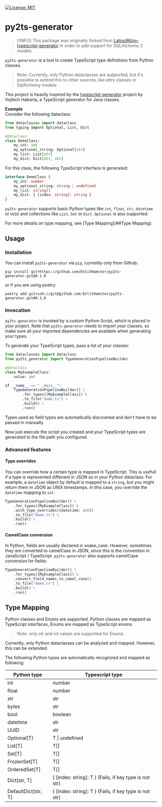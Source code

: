[![License: MIT](https://img.shields.io/badge/License-MIT-yellow.svg)](https://opensource.org/licenses/MIT)
# py2ts-generator

> [!INFO]
> This package was originally forked from [Latios96/py-typescript-generator](https://github.com/Latios96/py-typescript-generator) in order to add support for SQLAlchemy 2 models.

`py2ts-generator` is a tool to create TypeScript type definitions from Python classes. 

> Note: Currently, only Python dataclasses are supported, but it's possible to extend this to other sources, like attrs classes or SqlAlchemy models.

This project is heavily inspired by the [typescript-generator](https://github.com/vojtechhabarta/typescript-generator) project by 
Vojtěch Habarta, a TypeScript generator for Java classes.

**Example**  
Consider the following dataclass:
```python
from dataclasses import dataclass
from typing import Optional, List, Dict

@dataclass
class DemoClass:
    my_int: int
    my_optional_string: Optional[str]
    my_list: List[str]
    my_dict: Dict[str, str]
```
For this class, the following TypeScript interface is generated:
```typescript
interface DemoClass {
    my_int: number
    my_optional_string: string | undefined
    my_list: string[]
    my_dict: { [index: string]: string }
}
```
`py2ts-generator` supports basic Python types like `int`, `float`, `str`, `datetime` or `UUID` and collections like `List`, `Set` or `Dict`. `Optional` is also supported.

For more details on type mapping, see [Type Mapping](##Type Mapping).

## Usage
### Installation
You can install `py2ts-generator` via `pip`, currently only from Github:
```shell
pip install git+https://github.com/EnlitHamster/py2ts-generator.git@0.1.0
```
or if you are using poetry:
```shell
poetry add git+ssh://git@github.com:EnlitHamster/py2ts-generator.git#0.1.0
```
### Invocation
`py2ts-generator` is invoked by a custom Python Script, which is placed in your project. Note that `py2ts-generator` needs to import your classes, so make sure all your imported dependencies are available when generating your types.

To generate your TypeScript types, pass a list of your classes: 

```python
from dataclasses import dataclass
from py2ts_generator import TypeGenerationPipelineBuilder

@dataclass
class MyExampleClass:
    value: int

if __name__ == "__main__":
    TypeGenerationPipelineBuilder() \
        .for_types([MyExampleClass]) \ 
        .to_file("demo.ts") \
        .build() \
        .run()
```
Types used as field types are automatically discovered and don't have to be passed in manually.

Now just execute the script you created and your TypeScript types are generated to the file path you configured.

### Advanced features
#### Type overrides
You can override how a certain type is mapped in TypeScript. This is usefull if a type is represented diffenent in JSON as in your Python dataclass. For example, a `datetime` object by default is mapped to a `string`, but you might return them in JSON as UNIX timestamps. In this case, you override the `datetime` mapping to `int`:  
```python
TypeGenerationPipelineBuilder() \
    .for_types([MyExampleClass]) \ 
    .with_type_overrides({datetime: int})
    .to_file("demo.ts") \
    .build() \
    .run()
```
#### CamelCase conversion
In Python, fields are usually declared in snake_case. However, sometimes they are converted to camelCase in JSON, since this is the convention in JavaScript / TypeScript. `py2ts-generator` also supports camelCase conversion for fields:
```python
TypeGenerationPipelineBuilder() \
    .for_types([MyExampleClass]) \ 
    .convert_field_names_to_camel_case()
    .to_file("demo.ts") \
    .build() \
    .run()
```


## Type Mapping
Python classes and Enums are supported. Python classes are mapped as TypeScript interfaces, Enums are mapped as TypeScript enums.
> Note: only str and int values are supported for Enums.

Currently, only Python dataclasses can be analyzed and mapped. However, this can be extended.

The following Python types are automatically recognized and mapped as following:

| Python type         | Typescript type                                        |
|---------------------|--------------------------------------------------------|
| int                 | number                                                 |
| float               | number                                                 |
| str                 | str                                                    |
| bytes               | str                                                    |
| bool                | boolean                                                |
| datetime            | str                                                    |
| UUID                | str                                                    |
| Optional[T]         | T \| undefined         |
| List[T]             | T[]                                                    |
| Set[T]              | T[]                     |
| FrozenSet[T]        | T[]                     |
| OrderedSet[T]       | T[]                     |
| Dict[str, T]        | { [index: string]: T } (Fails, if key type is not str) |
| DefaultDict[str, T] | { [index: string]: T } (Fails, if key type is not str) |
